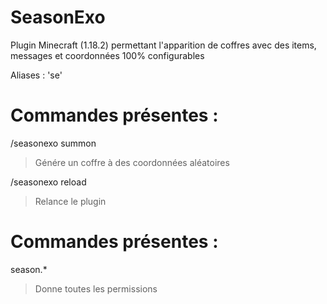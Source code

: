 # SeasonExo

Plugin Minecraft (1.18.2) permettant l'apparition de coffres avec des items, messages et coordonnées 100% configurables

Aliases : 'se'


# Commandes présentes :

/seasonexo summon 
  > Génére un coffre à des coordonnées aléatoires
  
/seasonexo reload
  > Relance le plugin


# Commandes présentes :

season.*
  > Donne toutes les permissions
